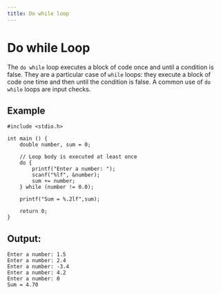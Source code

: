 ```yaml
---
title: Do while loop
---
```


# Do while Loop

The `do while` loop executes a block of code once and until a condition is false. They are a particular case of `while` loops: they execute a block of code one time and then until the condition is false. A common use of `do while` loops are input checks.

## Example
```
#include <stdio.h>

int main () {
    double number, sum = 0;

    // Loop body is executed at least once
    do {
        printf("Enter a number: ");
        scanf("%lf", &number);
        sum += number;
    } while (number != 0.0);

    printf("Sum = %.2lf",sum);

    return 0;
}
```

## Output:
```
Enter a number: 1.5
Enter a number: 2.4
Enter a number: -3.4
Enter a number: 4.2
Enter a number: 0
Sum = 4.70
```
